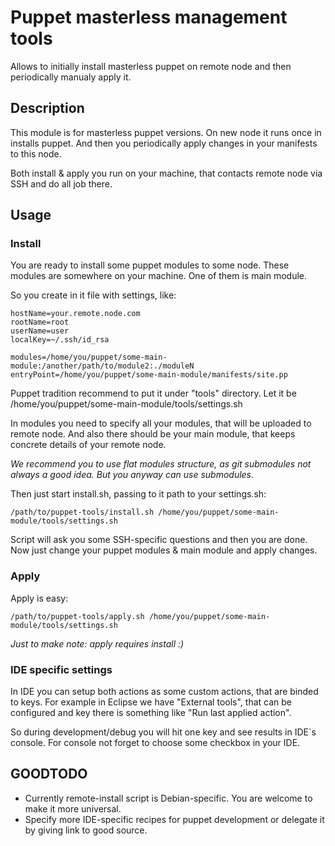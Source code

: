 # Puppet masterless management tools

Allows to initially install masterless puppet on remote node and then periodically manualy apply it.

## Description

This module is for masterless puppet versions. On new node it runs once in installs puppet. And then you periodically apply changes in your manifests to this node.

Both install & apply you run on your machine, that contacts remote node via SSH and do all job there.

## Usage

### Install

You are ready to install some puppet modules to some node. These modules are somewhere on your machine. One of them is main module.

So you create in it file with settings, like:

    hostName=your.remote.node.com
    rootName=root
    userName=user
    localKey=~/.ssh/id_rsa

    modules=/home/you/puppet/some-main-module:/another/path/to/module2:./moduleN
    entryPoint=/home/you/puppet/some-main-module/manifests/site.pp

Puppet tradition recommend to put it under "tools" directory. Let it be /home/you/puppet/some-main-module/tools/settings.sh

In modules you need to specify all your modules, that will be uploaded to remote node. And also there should be your main module, that keeps concrete details of your remote node.

*We recommend you to use flat modules structure, as git submodules not always a good idea. But you anyway can use submodules.*

Then just start install.sh, passing to it path to your settings.sh:

    /path/to/puppet-tools/install.sh /home/you/puppet/some-main-module/tools/settings.sh

Script will ask you some SSH-specific questions and then you are done. Now just change your puppet modules & main module and apply changes.

### Apply

Apply is easy:

    /path/to/puppet-tools/apply.sh /home/you/puppet/some-main-module/tools/settings.sh

*Just to make note: apply requires install :)*

### IDE specific settings

In IDE you can setup both actions as some custom actions, that are binded to keys. For example in Eclipse we have "External tools", that can be configured and key there is something like "Run last applied action".

So during development/debug you will hit one key and see results in IDE`s console. For console not forget to choose some checkbox in your IDE.

## GOODTODO
* Currently remote-install script is Debian-specific. You are welcome to make it more universal.
* Specify more IDE-specific recipes for puppet development or delegate it by giving link to good source.
